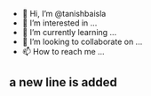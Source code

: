 - 👋 Hi, I’m @tanishbaisla
- 👀 I’m interested in ...
- 🌱 I’m currently learning ...
- 💞️ I’m looking to collaborate on ...
- 📫 How to reach me ...

<!---
tanishbaisla/tanishbaisla is a ✨ special ✨ repository because its `README.md` (this file) appears on your GitHub profile.
You can click the Preview link to take a look at your changes.
--->

## a new line is added
